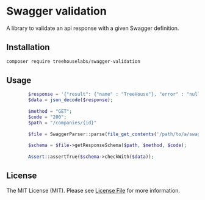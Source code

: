 # Swagger validation

A library to validate an api response with a given Swagger definition.

## Installation

```sh
composer require treehouselabs/swagger-validation
```

## Usage

```php
        $response = '{"result": {"name" : "TreeHouse"}, "error" : "null"}';
        $data = json_decode($response);
        
        $method = "GET";
        $code = "200";
        $path = "/companies/{id}"
        
        $file = SwaggerParser::parse(file_get_contents('/path/to/a/swagger/file.yaml'));
        
        $schema = $file->getResponseSchema($path, $method, $code);
        
        Assert::assertTrue($schema->checkWith($data));
```

## License

The MIT License (MIT). Please see [License File](LICENSE.md) for more information.
